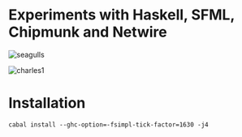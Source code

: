 
# Experiments with Haskell, SFML, Chipmunk and Netwire

![seagulls](https://cloud.githubusercontent.com/assets/442035/4341241/fbbfe61a-4036-11e4-9059-4020aab9736a.png)

![charles1](https://cloud.githubusercontent.com/assets/442035/4341313/f787349e-4037-11e4-805f-c38ec8831c58.png)

# Installation

```
cabal install --ghc-option=-fsimpl-tick-factor=1630 -j4
```

